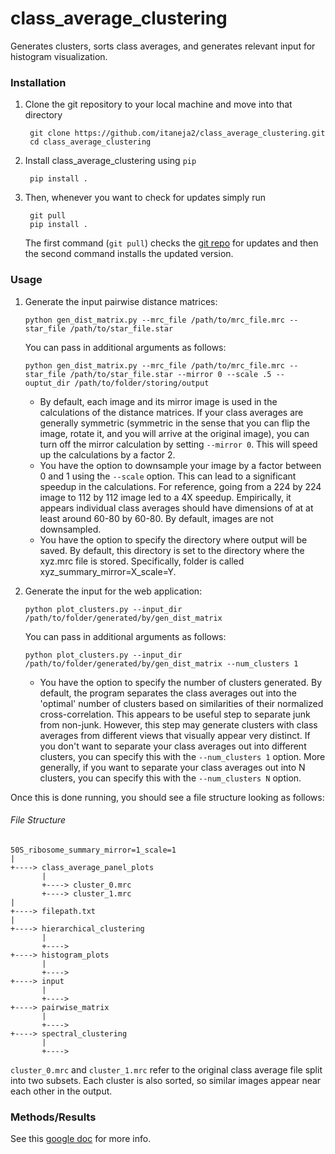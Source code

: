 class\_average\_clustering
==============================

Generates clusters, sorts class averages, and generates relevant input for histogram visualization. 


### Installation


1. Clone the git repository to your local machine and move into that directory

		git clone https://github.com/itaneja2/class_average_clustering.git
		cd class_average_clustering

3. Install class\_average\_clustering using `pip`

		pip install .

4. Then, whenever you want to check for updates simply run

		git pull
		pip install .
		
	The first command (`git pull`) checks the [git repo](https://github.com/itaneja2/class_average_clustering) for updates and then the second command installs the updated version.

### Usage

1.  Generate the input pairwise distance matrices:

		python gen_dist_matrix.py --mrc_file /path/to/mrc_file.mrc --star_file /path/to/star_file.star
	
	You can pass in additional arguments as follows: 

		python gen_dist_matrix.py --mrc_file /path/to/mrc_file.mrc --star_file /path/to/star_file.star --mirror 0 --scale .5 --ouptut_dir /path/to/folder/storing/output
		
	* By default, each image and its mirror image is used in the calculations of the distance matrices. If your class averages are generally symmetric (symmetric in the sense that you can flip the image, rotate it, and you will arrive at the original image), you can turn off the mirror calculation by setting `--mirror 0`. This will speed up the calculations by a factor 2. 
	* You have the option to downsample your image by a factor between 0 and 1 using the `--scale` option. This can lead to a significant speedup in the calculations. For reference, going from a 224 by 224 image to 112 by 112 image led to a 4X speedup.  Empirically, it appears individual class averages should have dimensions of at at least around 60-80 by 60-80. By default, images are not downsampled. 
	* You have the option to specify the directory where output will be saved. By default, this directory is set to the directory where the xyz.mrc file is stored. Specifically, folder is called xyz\_summary\_mirror=X\_scale=Y. 

2.  Generate the input for the web application:

		python plot_clusters.py --input_dir /path/to/folder/generated/by/gen_dist_matrix

	You can pass in additional arguments as follows: 

		python plot_clusters.py --input_dir /path/to/folder/generated/by/gen_dist_matrix --num_clusters 1
		
	* You have the option to specify the number of clusters generated. By default, the program separates the class averages out into the 'optimal' number of clusters based on similarities of their normalized cross-correlation. This appears to be useful step to separate junk from non-junk. However, this step may generate clusters with class averages from different views that visually appear very distinct. If you don't want to separate your class averages out into different clusters, you can specify this with the `--num_clusters 1` option. More generally, if you want to separate your class averages out into N clusters, you can specify this with the `--num_clusters N` option.
		
Once this is done running, you should see a file structure looking as follows:

###### File Structure
    50S_ribosome_summary_mirror=1_scale=1
    |
    +----> class_average_panel_plots
           |
           +----> cluster_0.mrc
           +----> cluster_1.mrc
    |
    +----> filepath.txt
    |
    +----> hierarchical_clustering
           |
           +----> 
    +----> histogram_plots
           |
           +----> 
    +----> input
           |
           +---->        
    +----> pairwise_matrix
           |
           +---->   
    +----> spectral_clustering
           |
           +---->  

`cluster_0.mrc` and `cluster_1.mrc` refer to the original class average file split into two subsets. Each cluster is also sorted, so similar images appear near each other in the output. 


### Methods/Results

See this [google doc](https://docs.google.com/document/d/1KYschE8r3YAb4bSrK9QIjiIVuh4YR_jJ4uS37zUM7VI/edit) for more info. 


